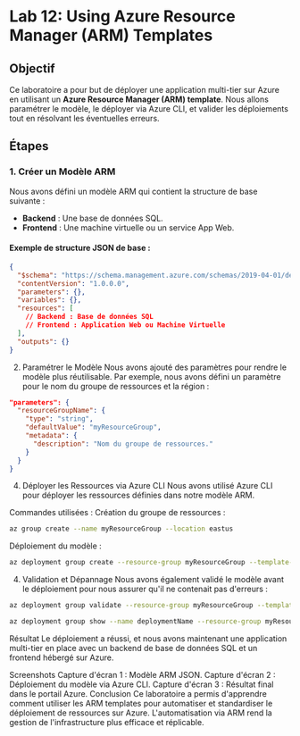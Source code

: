 # Lab 12: Using Azure Resource Manager (ARM) Templates

## Objectif
Ce laboratoire a pour but de déployer une application multi-tier sur Azure en utilisant un **Azure Resource Manager (ARM) template**. Nous allons paramétrer le modèle, le déployer via Azure CLI, et valider les déploiements tout en résolvant les éventuelles erreurs.

## Étapes

### 1. Créer un Modèle ARM
Nous avons défini un modèle ARM qui contient la structure de base suivante :
- **Backend** : Une base de données SQL.
- **Frontend** : Une machine virtuelle ou un service App Web.

#### Exemple de structure JSON de base :
```json
{
  "$schema": "https://schema.management.azure.com/schemas/2019-04-01/deploymentTemplate.json#",
  "contentVersion": "1.0.0.0",
  "parameters": {},
  "variables": {},
  "resources": [
    // Backend : Base de données SQL
    // Frontend : Application Web ou Machine Virtuelle
  ],
  "outputs": {}
}
```

2. Paramétrer le Modèle
Nous avons ajouté des paramètres pour rendre le modèle plus réutilisable. Par exemple, nous avons défini un paramètre pour le nom du groupe de ressources et la région :

```json
"parameters": {
  "resourceGroupName": {
    "type": "string",
    "defaultValue": "myResourceGroup",
    "metadata": {
      "description": "Nom du groupe de ressources."
    }
  }
}
```



4. Déployer les Ressources via Azure CLI
Nous avons utilisé Azure CLI pour déployer les ressources définies dans notre modèle ARM.

Commandes utilisées :
Création du groupe de ressources :

```bash
az group create --name myResourceGroup --location eastus
```

Déploiement du modèle :
```bash
az deployment group create --resource-group myResourceGroup --template-file ./template.json
```

4. Validation et Dépannage
Nous avons également validé le modèle avant le déploiement pour nous assurer qu'il ne contenait pas d'erreurs :

```bash
az deployment group validate --resource-group myResourceGroup --template-file ./template.json
```

```bash
az deployment group show --name deploymentName --resource-group myResourceGroup
```

Résultat
Le déploiement a réussi, et nous avons maintenant une application multi-tier en place avec un backend de base de données SQL et un frontend hébergé sur Azure.

Screenshots
Capture d'écran 1 : Modèle ARM JSON.
Capture d'écran 2 : Déploiement du modèle via Azure CLI.
Capture d'écran 3 : Résultat final dans le portail Azure.
Conclusion
Ce laboratoire a permis d'apprendre comment utiliser les ARM templates pour automatiser et standardiser le déploiement de ressources sur Azure. L'automatisation via ARM rend la gestion de l'infrastructure plus efficace et réplicable.
